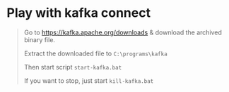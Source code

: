 # Play with kafka connect

> Go to https://kafka.apache.org/downloads & download the archived binary file.
>
> Extract the downloaded file to `C:\programs\kafka`
>
> Then start script `start-kafka.bat`
>
> If you want to stop, just start `kill-kafka.bat`
